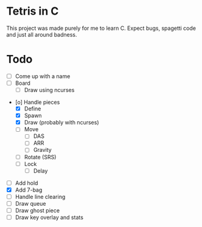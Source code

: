 # Tetris in C

This project was made purely for me to learn C. Expect bugs, spagetti code and
just all around badness.

# Todo

- [ ] Come up with a name
- [ ] Board
    - [ ] Draw using ncurses
- [o] Handle pieces
    - [X] Define
    - [X] Spawn
    - [X] Draw (probably with ncurses)
    - [ ] Move
        - [ ] DAS
        - [ ] ARR
        - [ ] Gravity
    - [ ] Rotate (SRS)
    - [ ] Lock
        - [ ] Delay
- [ ] Add hold
- [X] Add 7-bag
- [ ] Handle line clearing
- [ ] Draw queue
- [ ] Draw ghost piece
- [ ] Draw key overlay and stats

